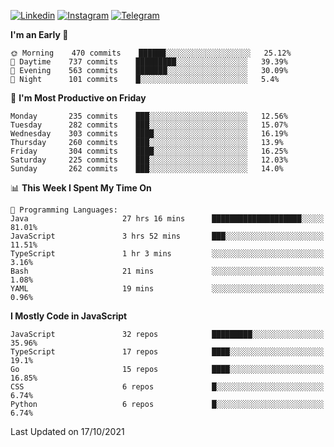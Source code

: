 [![Linkedin](https://img.shields.io/badge/-Archie-blue?style=flat-square&labelColor=gray&logo=Linkedin&logoColor=white&link=https://www.linkedin.com/in/archisdi)](https://www.linkedin.com/in/archisdi)
[![Instagram](https://img.shields.io/badge/-@archisdi-orange?style=flat-square&labelColor=gray&logo=Instagram&logoColor=white&link=https://www.instagram.com/archisdi)](https://www.instagram.com/archisdi)
[![Telegram](https://img.shields.io/badge/-aai-informational?style=flat-square&labelColor=gray&logo=telegram&logoColor=white&link=https://t.me/archisdi)](https://t.me/archisdi)

<!--START_SECTION:waka-->
**I'm an Early 🐤** 

```text
🌞 Morning    470 commits    ██████░░░░░░░░░░░░░░░░░░░   25.12% 
🌆 Daytime    737 commits    █████████░░░░░░░░░░░░░░░░   39.39% 
🌃 Evening    563 commits    ███████░░░░░░░░░░░░░░░░░░   30.09% 
🌙 Night      101 commits    █░░░░░░░░░░░░░░░░░░░░░░░░   5.4%

```
📅 **I'm Most Productive on Friday** 

```text
Monday       235 commits    ███░░░░░░░░░░░░░░░░░░░░░░   12.56% 
Tuesday      282 commits    ███░░░░░░░░░░░░░░░░░░░░░░   15.07% 
Wednesday    303 commits    ████░░░░░░░░░░░░░░░░░░░░░   16.19% 
Thursday     260 commits    ███░░░░░░░░░░░░░░░░░░░░░░   13.9% 
Friday       304 commits    ████░░░░░░░░░░░░░░░░░░░░░   16.25% 
Saturday     225 commits    ███░░░░░░░░░░░░░░░░░░░░░░   12.03% 
Sunday       262 commits    ███░░░░░░░░░░░░░░░░░░░░░░   14.0%

```


📊 **This Week I Spent My Time On** 

```text
💬 Programming Languages: 
Java                     27 hrs 16 mins      ████████████████████░░░░░   81.01% 
JavaScript               3 hrs 52 mins       ███░░░░░░░░░░░░░░░░░░░░░░   11.51% 
TypeScript               1 hr 3 mins         ░░░░░░░░░░░░░░░░░░░░░░░░░   3.16% 
Bash                     21 mins             ░░░░░░░░░░░░░░░░░░░░░░░░░   1.08% 
YAML                     19 mins             ░░░░░░░░░░░░░░░░░░░░░░░░░   0.96%

```

**I Mostly Code in JavaScript** 

```text
JavaScript               32 repos            █████████░░░░░░░░░░░░░░░░   35.96% 
TypeScript               17 repos            ████░░░░░░░░░░░░░░░░░░░░░   19.1% 
Go                       15 repos            ████░░░░░░░░░░░░░░░░░░░░░   16.85% 
CSS                      6 repos             █░░░░░░░░░░░░░░░░░░░░░░░░   6.74% 
Python                   6 repos             █░░░░░░░░░░░░░░░░░░░░░░░░   6.74%

```



 Last Updated on 17/10/2021
<!--END_SECTION:waka-->